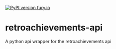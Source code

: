 [![PyPI version fury.io](https://badge.fury.io/py/ansicolortags.svg)](https://pypi.python.org/pypi/retroachievements/)
# retroachievements-api
A python api wrapper for the retroachievements api
